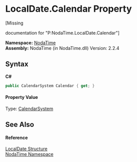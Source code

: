 # LocalDate.Calendar Property 
 

\[Missing <summary> documentation for "P:NodaTime.LocalDate.Calendar"\]

**Namespace:**&nbsp;<a href="N_NodaTime">NodaTime</a><br />**Assembly:**&nbsp;NodaTime (in NodaTime.dll) Version: 2.2.4

## Syntax

**C#**<br />
``` C#
public CalendarSystem Calendar { get; }
```


#### Property Value
Type: <a href="T_NodaTime_CalendarSystem">CalendarSystem</a>

## See Also


#### Reference
<a href="T_NodaTime_LocalDate">LocalDate Structure</a><br /><a href="N_NodaTime">NodaTime Namespace</a><br />